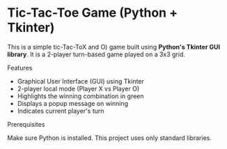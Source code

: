 # Tic-Tac-Toe Game (Python + Tkinter)

This is a simple tic-Tac-ToX and O) game built using **Python's Tkinter GUI library**. It is a 2-player turn-based game played on a 3x3 grid.

 Features

- Graphical User Interface (GUI) using Tkinter
- 2-player local mode (Player X vs Player O)
- Highlights the winning combination in green
- Displays a popup message on winning
- Indicates current player's turn


 Prerequisites

Make sure Python is installed. This project uses only standard libraries.



